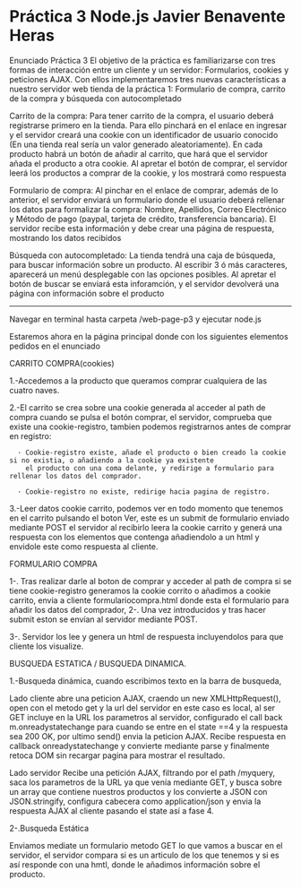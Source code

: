 # Práctica 3 Node.js Javier Benavente Heras

Enunciado Práctica 3
El objetivo de la práctica es familiarizarse con tres formas de interacción entre un cliente y un servidor: Formularios, cookies y peticiones AJAX. Con ellos implementaremos tres nuevas características a nuestro servidor web tienda de la práctica 1: Formulario de compra, carrito de la compra y búsqueda con autocompletado

Carrito de la compra: Para tener carrito de la compra, el usuario deberá registrarse primero en la tienda. Para ello pinchará en el enlace en ingresar y el servidor creará una cookie con un identificador de usuario conocido (En una tienda real sería un valor generado aleatoriamente). En cada producto habrá un botón de añadir al carrito, que hará que el servidor añada el producto a otra cookie. Al apretar el botón de comprar, el servidor leerá los productos a comprar de la cookie, y los mostrará como respuesta

Formulario de compra: Al pinchar en el enlace de comprar, además de lo anterior, el servidor enviará un formulario donde el usuario deberá rellenar los datos para formalizar la compra: Nombre, Apellidos, Correo Electrónico y Método de pago (paypal, tarjeta de crédito, transferencia bancaria). El servidor recibe esta información y debe crear una página de respuesta, mostrando los datos recibidos

Búsqueda con autocompletado: La tienda tendrá una caja de búsqueda, para buscar información sobre un producto. Al escribir 3 ó más caracteres, aparecerá un menú desplegable con las opciones posibles. Al apretar el botón de buscar se enviará esta inforamción, y el servidor devolverá una página con información sobre el producto

---------------------------------------------------------------------------------------------------------------------------------------

Navegar en terminal hasta carpeta /web-page-p3  y ejecutar node.js

Estaremos ahora en la página principal donde con los siguientes elementos pedidos en el enunciado

CARRITO COMPRA(cookies)

1.-Accedemos a la producto que queramos comprar cualquiera de las cuatro naves.

2.-El carrito se crea sobre una cookie generada al acceder al path de compra cuando se pulsa el botón comprar, el servidor,
   comprueba que existe una cookie-registro, tambien podemos registrarnos antes de comprar en registro:

      · Cookie-registro existe, añade el producto o bien creado la cookie si no existia, o añadiendo a la cookie ya existente
        el producto con una coma delante, y redirige a formulario para rellenar los datos del comprador.

      · Cookie-registro no existe, redirige hacia pagina de registro.

3.-Leer datos cookie carrito, podemos ver en todo momento que tenemos en el carrito pulsando el boton Ver, este es un submit
   de formulario enviado mediante POST el servidor al recibirlo leera la cookie carrito y generá una respuesta con los elementos
   que contenga añadiendolo a un html y envidole este como respuesta al cliente.


FORMULARIO COMPRA

1-. Tras realizar darle al boton de comprar y acceder al path de compra si se tiene cookie-registro generamos la cookie
    corrito o añadimos a cookie carrito, envia a cliente formulariocompra.html donde esta el formulario para añadir los
    datos del comprador,
2-. Una vez introducidos y tras hacer submit eston se envían al servidor mediante POST.

3-. Servidor los lee y genera un html de respuesta incluyendolos para que cliente los visualize.



BUSQUEDA ESTATICA / BUSQUEDA DINAMICA.

1.-Busqueda dinámica, cuando escribimos texto en la barra de busqueda,

   Lado cliente abre una peticion AJAX, craendo un new XMLHttpRequest(), open con el metodo get y la url del servidor
   en este caso es local, al ser GET incluye en la URL los parametros al servidor, configurado el call back m.onreadystatechange para
   cuando se entre en el state ==4 y la respuesta sea 200 OK, por ultimo send() envia la peticion AJAX.
   Recibe respuesta en callback onreadystatechange y convierte mediante parse y finalmente retoca DOM sin recargar pagina para mostrar el resultado.

   Lado servidor Recibe una petición AJAX, filtrando por el path /myquery, saca los parametros de la URL ya que venía mediante GET,
   y busca sobre un array que contiene nuestros productos y los convierte a JSON con JSON.stringify, configura cabecera como
   application/json y envia la respuesta AJAX al cliente pasando el state así a fase 4.

2-.Busqueda Estática

  Enviamos mediate un formulario metodo GET lo que vamos a buscar en el servidor, el servidor compara si es un articulo de los que tenemos y si es así responde con una hmtl, donde le añadimos información sobre el producto.
